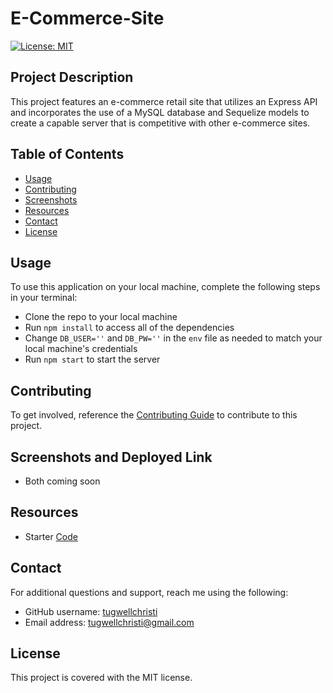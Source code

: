 # E-Commerce-Site
[![License: MIT](https://img.shields.io/badge/License-MIT-yellow.svg)](https://opensource.org/licenses/MIT)

## Project Description
This project features an e-commerce retail site that utilizes an Express API and incorporates the use of a MySQL database and Sequelize models to create a capable server that is competitive with other e-commerce sites.

## Table of Contents
- [Usage](#usage)
- [Contributing](#contributing)
- [Screenshots](#screenshots)
- [Resources](#resources)
- [Contact](#contact)
- [License](#licence)


## Usage
To use this application on your local machine, complete the following steps in your terminal:
- Clone the repo to your local machine
- Run `npm install` to access all of the dependencies
- Change `DB_USER=''` and `DB_PW=''` in the `env` file as needed to match your local machine's credentials
- Run `npm start` to start the server

## Contributing
To get involved, reference the [Contributing Guide](https://docs.github.com/en/get-started/quickstart/contributing-to-projects) to contribute to this project. 

## Screenshots and Deployed Link 
- Both coming soon

## Resources
- Starter [Code](https://github.com/coding-boot-camp/fantastic-umbrella)

## Contact

For additional questions and support, reach me using the following:
- GitHub username: [tugwellchristi](https://github.com/tugwellchristi)
- Email address: tugwellchristi@gmail.com

## License 
This project is covered with the MIT license.